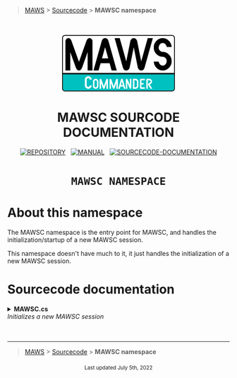 ﻿> [MAWS][1] &gt; [Sourcecode][2] &gt;  **MAWSC namespace**

<br>
<br>
<div align="center">
  <img src="../../.github//Logos/maws-logo-commander-512x256.png" alt="MAWSC logo" width="256">
  <h1> 
    MAWSC SOURCODE DOCUMENTATION
  </h1>

  [![REPOSITORY](https://img.shields.io/badge/REPOSITORY-550055?style=for-the-badge)][1]&nbsp;&nbsp;&nbsp;[![MANUAL](https://img.shields.io/badge/MANUAL-550055?style=for-the-badge)][3]&nbsp;&nbsp;&nbsp;[![SOURCECODE-DOCUMENTATION](https://img.shields.io/badge/SOURCECODE%20DOCUMENTATION-8e008e?style=for-the-badge)][2]
</div>

<div align="center">

# **`MAWSC NAMESPACE`**

</div>

# About this namespace
The MAWSC namespace is the entry point for MAWSC, and handles the initialization/startup of a new MAWSC session.

This namespace doesn't have much to it, it just handles the initialization of a new MAWSC session.

# Sourcecode documentation

<details>
<summary>
  <b>MAWSC.cs</b><br>
  <i>Initializes a new MAWSC session</i>
</summary>

This class has a single class, with a single method, that handels the initialization of a new MAWSC session. Most of the heavy lifting is done by other namespaces/classes/methods.

## `MawscInitializer()`
Initialize a new MAWSC session.

### Operation
1. Clear the console.
2. Get the current MMddyy and HHmmss.
3. Verify the basic MAWSC requirements.
4. Load/set MAWSC settings for the session.
5. Verify the MAWSC framework, and resolve any issues.
6. Process the MAWSC Command/Action/Option.

### Notes
* This class/method is designed to be pretty static, and rarely modified.
* **(2)** We get the date/timestamp at the start of the session, and use the same date/timestamp throughout the session. This way anything related to the specific session will be labeled as such.

<br>

</details>

<br>
<br>

***

> [MAWS][1] &gt; [Sourcecode][2] &gt;  **MAWSC namespace**

[1]: https://github.com/spectrum-health-systems/MAWSC
[2]: ../Sourcecode/MAWSC-Sourcecode.md
[3]: ../Manual/MAWSC-Manual.md

<div align="center">
  <sub>
    Last updated July 5th, 2022
  </sub>
<br>